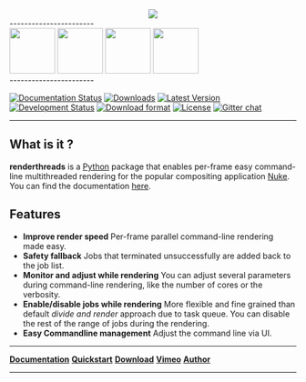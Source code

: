 

<div align="center">
	<a href="http://renderthreads.readthedocs.org/" target="_blank"><img src="http://www.kiiia.com/renderthreads/images/renderthreads_github_header.png"></a>
</div>
-----------------------
<div align="left">
	<a href="http://www.kiiia.com/renderthreads/images/renderthreads_in_nuke.jpg" target="_blank"><img width="80" height="80" src="http://www.kiiia.com/renderthreads/images/renderthreads_in_nuke.jpg"></a>
	<a href="http://www.kiiia.com/renderthreads/images/renderthreads_threads.jpg" target="_blank"><img width="80" height="80" src="http://www.kiiia.com/renderthreads/images/renderthreads_threads.jpg"></a>
	<a href="http://www.kiiia.com/renderthreads/images/renderthreads_render_progress.jpg" target="_blank"><img width="80" height="80" src="http://www.kiiia.com/renderthreads/images/renderthreads_render_progress.jpg"></a>
	<a href="http://www.kiiia.com/renderthreads/images/renderthreads_command_line.jpg" target="_blank"><img width="80" height="80" src="http://www.kiiia.com/renderthreads/images/renderthreads_command_line.jpg"></a>
</div>
-----------------------

[![Documentation Status](https://readthedocs.org/projects/renderthreads/badge/?version=latest)](https://readthedocs.org/projects/renderthreads/?badge=latest)
[![Downloads](https://img.shields.io/pypi/dm/renderthreads.svg?style=flat)](https://pypi.python.org/pypi/renderthreads/)
[![Latest Version](https://img.shields.io/pypi/v/renderthreads.svg?style=flat)](https://pypi.python.org/pypi/renderthreads/)
[![Development Status](https://img.shields.io/pypi/status/renderthreads.svg?style=flat)](https://pypi.python.org/pypi/renderthreads/)
[![Download format](https://img.shields.io/pypi/format/renderthreads.svg?style=flat)](https://pypi.python.org/pypi/renderthreads/)
[![License](https://img.shields.io/pypi/l/renderthreads.svg?style=flat)](https://pypi.python.org/pypi/renderthreads/)
[![Gitter chat](https://badges.gitter.im/gitterHQ/gitter.png)](https://gitter.im/timmwagener/renderthreads)

-----------------------


What is it ?
-----------------------
**renderthreads** is a [Python](https://www.python.org/) package that enables per-frame easy command-line multithreaded rendering for the popular compositing application [Nuke](http://www.thefoundry.co.uk/products/nuke/). You can find the documentation [here](http://renderthreads.readthedocs.org/).


Features
-----------------------
* **Improve render speed**
	Per-frame parallel command-line rendering made easy.
* **Safety fallback**
	Jobs that terminated unsuccessfully are added back to the job list.
* **Monitor and adjust while rendering**
	You can adjust several parameters during command-line rendering, like the number of cores or the verbosity.
* **Enable/disable jobs while rendering**
	More flexible and fine grained than default *divide and render* approach due to task queue. You can disable the rest of the range of jobs during the rendering.
* **Easy Commandline management**
	Adjust the command line via UI.

-----------------------

[**Documentation**](http://renderthreads.readthedocs.org/) [**Quickstart**](http://renderthreads.readthedocs.org/quickstart.html) [**Download**](https://pypi.python.org/pypi/renderthreads/) [**Vimeo**](https://vimeo.com/timmwagener/renderthreads) [**Author**](http://www.timmwagener.com/)

-----------------------


